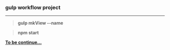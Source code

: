 ### gulp workflow project
***

> **gulp mkView --name**

> **npm start**

<u>**To be continue...**</u>

